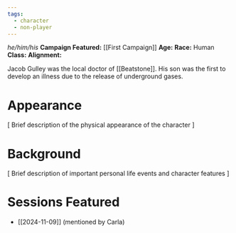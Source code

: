 ```yaml
---
tags:
  - character
  - non-player
---
```

_he/him/his_
**Campaign Featured:** [[First Campaign]]
**Age:**
**Race:** Human
**Class:**
**Alignment:**

Jacob Gulley was the local doctor of [[Beatstone]]. His son was the first to develop an illness due to the release of underground gases.

# Appearance

\[ Brief description of the physical appearance of the character ]

# Background

\[ Brief description of important personal life events and character features ]

# Sessions Featured

- [[2024-11-09]] (mentioned by Carla)